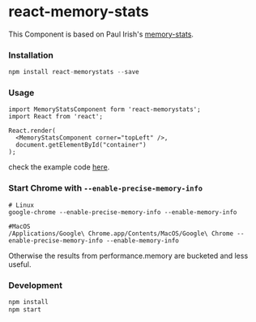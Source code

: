 # react-memory-stats

This Component is based on Paul Irish's [memory-stats](https://github.com/paulirish/memory-stats.js).

### Installation

```javascript
npm install react-memorystats --save
```

### Usage

```
import MemoryStatsComponent form 'react-memorystats';
import React from 'react';

React.render(
  <MemoryStatsComponent corner="topLeft" />,
  document.getElementById("container")
);
```

check the example code [here](https://github.com/vigneshshanmugam/react-memory-stats/blob/master/example).

### Start Chrome with `--enable-precise-memory-info`

```
# Linux
google-chrome --enable-precise-memory-info --enable-memory-info

#MacOS
/Applications/Google\ Chrome.app/Contents/MacOS/Google\ Chrome --enable-precise-memory-info --enable-memory-info
```

Otherwise the results from performance.memory are bucketed and less useful.


### Development

```javascript
npm install
npm start

```
